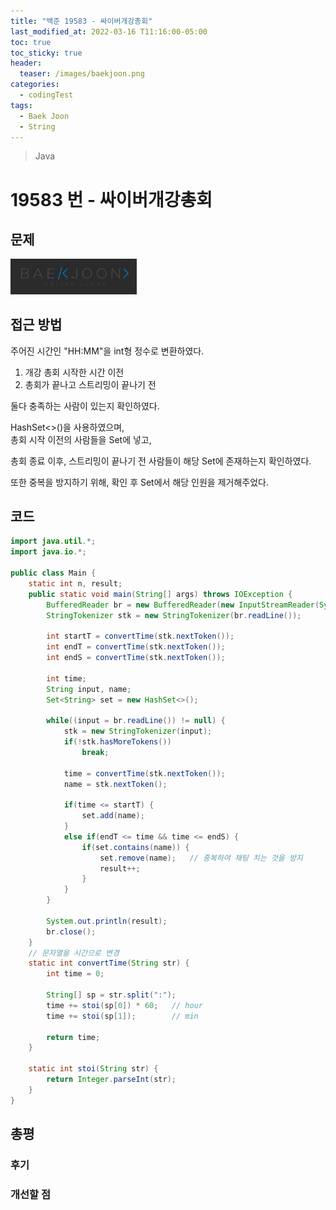 ```yaml
---
title: "백준 19583 - 싸이버개강총회"
last_modified_at: 2022-03-16 T11:16:00-05:00
toc: true
toc_sticky: true
header:
  teaser: /images/baekjoon.png
categories:
  - codingTest
tags:
  - Baek Joon
  - String
---
```


> Java

# 19583 번 - 싸이버개강총회

## 문제

[<img src="/images/baekjoon.png" width="40%" height="40%">](https://www.acmicpc.net/problem/19583)

## 접근 방법

주어진 시간인 "HH:MM"을 int형 정수로 변환하였다.

1. 개강 총회 시작한 시간 이전
2. 총회가 끝나고 스트리밍이 끝나기 전

둘다 충족하는 사람이 있는지 확인하였다.

HashSet<>()을 사용하였으며,  
총회 시작 이전의 사람들을 Set에 넣고,

총회 종료 이후, 스트리밍이 끝나기 전 사람들이 해당 Set에 존재하는지 확인하였다.

또한 중복을 방지하기 위해, 확인 후 Set에서 해당 인원을 제거해주었다.

## 코드

```java
import java.util.*;
import java.io.*;

public class Main {
	static int n, result;
	public static void main(String[] args) throws IOException {
		BufferedReader br = new BufferedReader(new InputStreamReader(System.in));
    	StringTokenizer stk = new StringTokenizer(br.readLine());

    	int startT = convertTime(stk.nextToken());
    	int endT = convertTime(stk.nextToken());
    	int endS = convertTime(stk.nextToken());

    	int time;
    	String input, name;
    	Set<String> set = new HashSet<>();

    	while((input = br.readLine()) != null) {
    		stk = new StringTokenizer(input);
    		if(!stk.hasMoreTokens())
    			break;

    		time = convertTime(stk.nextToken());
    		name = stk.nextToken();

    		if(time <= startT) {
    			set.add(name);
    		}
    		else if(endT <= time && time <= endS) {
    			if(set.contains(name)) {
    				set.remove(name);	// 중복하여 채팅 치는 것을 방지
    				result++;
    			}
    		}
    	}

    	System.out.println(result);
    	br.close();
	}
	// 문자열을 시간으로 변경
	static int convertTime(String str) {
		int time = 0;

		String[] sp = str.split(":");
		time += stoi(sp[0]) * 60;	// hour
		time += stoi(sp[1]);		// min

		return time;
	}

	static int stoi(String str) {
    	return Integer.parseInt(str);
    }
}
```

## 총평

### 후기

### 개선할 점

<!-- ★
<img src="/images/codingTest/bj/문제번호.PNG" width="40%" height="40%">

-->
